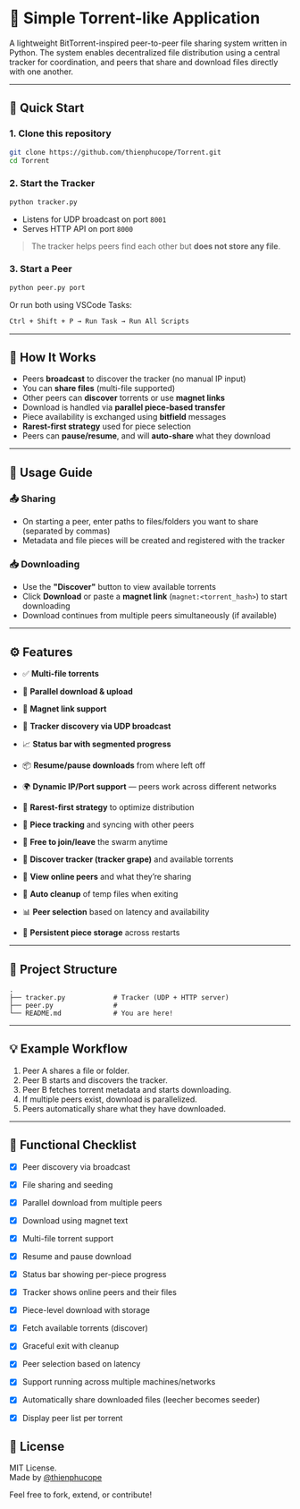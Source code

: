 # 🌊 Simple Torrent-like Application

A lightweight BitTorrent-inspired peer-to-peer file sharing system written in Python. The system enables decentralized file distribution using a central tracker for coordination, and peers that share and download files directly with one another.

---

## 🚀 Quick Start

### 1. Clone this repository

```bash
git clone https://github.com/thienphucope/Torrent.git
cd Torrent
```

### 2. Start the Tracker

```bash
python tracker.py
```

- Listens for UDP broadcast on port `8001`
- Serves HTTP API on port `8000`

> The tracker helps peers find each other but **does not store any file**.

### 3. Start a Peer

```bash
python peer.py port
```

Or run both using VSCode Tasks:

```bash
Ctrl + Shift + P → Run Task → Run All Scripts
```

---

## 🧠 How It Works

- Peers **broadcast** to discover the tracker (no manual IP input)
- You can **share files** (multi-file supported)
- Other peers can **discover** torrents or use **magnet links**
- Download is handled via **parallel piece-based transfer**
- Piece availability is exchanged using **bitfield** messages
- **Rarest-first strategy** used for piece selection
- Peers can **pause/resume**, and will **auto-share** what they download

---

## 🧪 Usage Guide

### 📤 Sharing

- On starting a peer, enter paths to files/folders you want to share (separated by commas)
- Metadata and file pieces will be created and registered with the tracker

### 📥 Downloading

- Use the **"Discover"** button to view available torrents
- Click **Download** or paste a **magnet link** (`magnet:<torrent_hash>`) to start downloading
- Download continues from multiple peers simultaneously (if available)

---

## ⚙️ Features

- ✅ **Multi-file torrents**
- 🔁 **Parallel download & upload**
- 🔗 **Magnet link support**
- 📡 **Tracker discovery via UDP broadcast**
- 📈 **Status bar with segmented progress**
- 📦 **Resume/pause downloads** from where left off
- 🌍 **Dynamic IP/Port support** — peers work across different networks
- 🧠 **Rarest-first strategy** to optimize distribution
- 🧩 **Piece tracking** and syncing with other peers
- 🔄 **Free to join/leave** the swarm anytime
- 🧪 **Discover tracker (tracker grape)** and available torrents
- 👀 **View online peers** and what they’re sharing
- 🧼 **Auto cleanup** of temp files when exiting
- 📊 **Peer selection** based on latency and availability

- 💾 **Persistent piece storage** across restarts

---

## 📂 Project Structure

```
.
├── tracker.py            # Tracker (UDP + HTTP server)
├── peer.py               # 
└── README.md             # You are here!
```

---

## 💡 Example Workflow

1. Peer A shares a file or folder.
2. Peer B starts and discovers the tracker.
3. Peer B fetches torrent metadata and starts downloading.
4. If multiple peers exist, download is parallelized.
5. Peers automatically share what they have downloaded.

---

## 🧼 Functional Checklist

- [x] Peer discovery via broadcast
- [x] File sharing and seeding
- [x] Parallel download from multiple peers
- [x] Download using magnet text
- [x] Multi-file torrent support
- [x] Resume and pause download
- [x] Status bar showing per-piece progress
- [x] Tracker shows online peers and their files
- [x] Piece-level download with storage
- [x] Fetch available torrents (discover)
- [x] Graceful exit with cleanup
- [x] Peer selection based on latency
- [x] Support running across multiple machines/networks
- [x] Automatically share downloaded files (leecher becomes seeder)
- [x] Display peer list per torrent


## 📜 License

MIT License.  
Made by [@thienphucope](https://github.com/thienphucope)

Feel free to fork, extend, or contribute!
